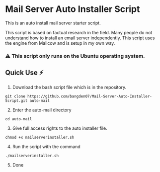 # Mail Server Auto Installer Script
This is an auto install mail server starter script.

This script is based on factual research in the field. Many people do not understand how to install an email server independently. This script uses the engine from Mailcow and is setup in my own way.

### ⚠️ This script only runs on the Ubuntu operating system.

## Quick Use ⚡
1. Download the bash script file which is in the repository.

`git clone https://github.com/bangden07/Mail-Server-Auto-Installer-Script.git auto-mail`

2. Enter the auto-mail directory

`cd auto-mail`

3. Give full access rights to the auto installer file.

`chmod +x mailserverinstaller.sh`

4. Run the script with the command

`./mailserverinstaller.sh`

5. Done
